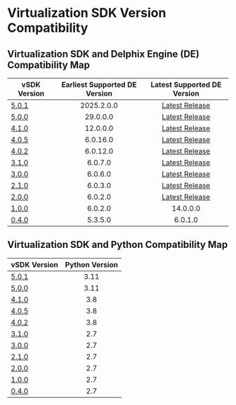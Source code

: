 # Virtualization SDK Version Compatibility

## Virtualization SDK and Delphix Engine (DE) Compatibility Map

| vSDK Version                             | Earliest Supported DE Version |                    Latest Supported DE Version                    |
|------------------------------------------|:-----------------------------:|:-----------------------------------------------------------------:|
| [5.0.1](../Release_Notes/5.0.1/5.0.1.md) |          2025.2.0.0           | [Latest Release](https://cd.delphix.com/docs/latest/new-features) |
| [5.0.0](../Release_Notes/5.0.0/5.0.0.md) |           29.0.0.0            | [Latest Release](https://cd.delphix.com/docs/latest/new-features) |
| [4.1.0](../Release_Notes/4.1.0/4.1.0.md) |           12.0.0.0            | [Latest Release](https://cd.delphix.com/docs/latest/new-features) |
| [4.0.5](../Release_Notes/4.0.5/4.0.5.md) |           6.0.16.0            | [Latest Release](https://cd.delphix.com/docs/latest/new-features) |
| [4.0.2](../Release_Notes/4.0.2/4.0.2.md) |           6.0.12.0            | [Latest Release](https://cd.delphix.com/docs/latest/new-features) |
| [3.1.0](../Release_Notes/3.1.0/3.1.0.md) |            6.0.7.0            | [Latest Release](https://cd.delphix.com/docs/latest/new-features) |
| [3.0.0](../Release_Notes/3.0.0/3.0.0.md) |            6.0.6.0            | [Latest Release](https://cd.delphix.com/docs/latest/new-features) |
| [2.1.0](../Release_Notes/2.1.0/2.1.0.md) |            6.0.3.0            | [Latest Release](https://cd.delphix.com/docs/latest/new-features) |
| [2.0.0](../Release_Notes/2.0.0/2.0.0.md) |            6.0.2.0            | [Latest Release](https://cd.delphix.com/docs/latest/new-features) |
| [1.0.0](../Release_Notes/1.0.0/1.0.0.md) |            6.0.2.0            |                             14.0.0.0                              |
| [0.4.0](../Release_Notes/0.4.0/0.4.0.md) |            5.3.5.0            |                              6.0.1.0                              |

## Virtualization SDK and Python Compatibility Map

| vSDK Version                             | Python Version |
|------------------------------------------|:--------------:|
| [5.0.1](../Release_Notes/5.0.1/5.0.1.md) |      3.11      |
| [5.0.0](../Release_Notes/5.0.0/5.0.0.md) |      3.11      |
| [4.1.0](../Release_Notes/4.1.0/4.1.0.md) |      3.8       |
| [4.0.5](../Release_Notes/4.0.5/4.0.5.md) |      3.8       |
| [4.0.2](../Release_Notes/4.0.2/4.0.2.md) |      3.8       |
| [3.1.0](../Release_Notes/3.1.0/3.1.0.md) |      2.7       |
| [3.0.0](../Release_Notes/3.0.0/3.0.0.md) |      2.7       |
| [2.1.0](../Release_Notes/2.1.0/2.1.0.md) |      2.7       |
| [2.0.0](../Release_Notes/2.0.0/2.0.0.md) |      2.7       |
| [1.0.0](../Release_Notes/1.0.0/1.0.0.md) |      2.7       |
| [0.4.0](../Release_Notes/0.4.0/0.4.0.md) |      2.7       |

